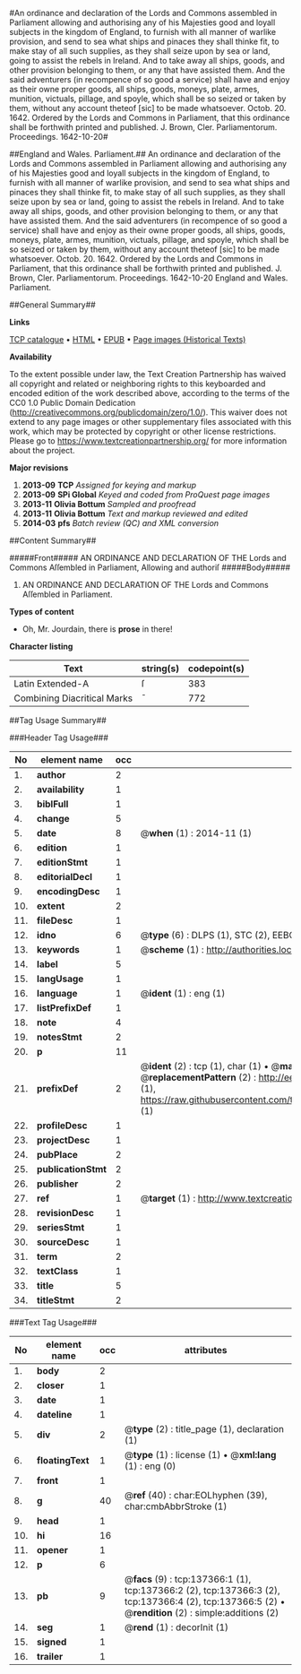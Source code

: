 #An ordinance and declaration of the Lords and Commons assembled in Parliament allowing and authorising any of his Majesties good and loyall subjects in the kingdom of England, to furnish with all manner of warlike provision, and send to sea what ships and pinaces they shall thinke fit, to make stay of all such supplies, as they shall seize upon by sea or land, going to assist the rebels in Ireland. And to take away all ships, goods, and other provision belonging to them, or any that have assisted them. And the said adventurers (in recompence of so good a service) shall have and enjoy as their owne proper goods, all ships, goods, moneys, plate, armes, munition, victuals, pillage, and spoyle, which shall be so seized or taken by them, without any account theteof [sic] to be made whatsoever. Octob. 20. 1642. Ordered by the Lords and Commons in Parliament, that this ordinance shall be forthwith printed and published. J. Brown, Cler. Parliamentorum. Proceedings. 1642-10-20#

##England and Wales. Parliament.##
An ordinance and declaration of the Lords and Commons assembled in Parliament allowing and authorising any of his Majesties good and loyall subjects in the kingdom of England, to furnish with all manner of warlike provision, and send to sea what ships and pinaces they shall thinke fit, to make stay of all such supplies, as they shall seize upon by sea or land, going to assist the rebels in Ireland. And to take away all ships, goods, and other provision belonging to them, or any that have assisted them. And the said adventurers (in recompence of so good a service) shall have and enjoy as their owne proper goods, all ships, goods, moneys, plate, armes, munition, victuals, pillage, and spoyle, which shall be so seized or taken by them, without any account theteof [sic] to be made whatsoever. Octob. 20. 1642. Ordered by the Lords and Commons in Parliament, that this ordinance shall be forthwith printed and published. J. Brown, Cler. Parliamentorum.
Proceedings. 1642-10-20
England and Wales. Parliament.

##General Summary##

**Links**

[TCP catalogue](http://www.ota.ox.ac.uk/tcp/)  • 
[HTML](http://tei.it.ox.ac.uk/tcp/Texts-HTML/free/A82/A82979.html)  • 
[EPUB](http://tei.it.ox.ac.uk/tcp/Texts-EPUB/free/A82/A82979.epub) • 
[Page images (Historical Texts)](https://historicaltexts.jisc.ac.uk/eebo-99897823e)

**Availability**

To the extent possible under law, the Text Creation Partnership has waived all copyright and related or neighboring rights to this keyboarded and encoded edition of the work described above, according to the terms of the CC0 1.0 Public Domain Dedication (http://creativecommons.org/publicdomain/zero/1.0/). This waiver does not extend to any page images or other supplementary files associated with this work, which may be protected by copyright or other license restrictions. Please go to https://www.textcreationpartnership.org/ for more information about the project.

**Major revisions**

1. __2013-09__ __TCP__ *Assigned for keying and markup*
1. __2013-09__ __SPi Global__ *Keyed and coded from ProQuest page images*
1. __2013-11__ __Olivia Bottum__ *Sampled and proofread*
1. __2013-11__ __Olivia Bottum__ *Text and markup reviewed and edited*
1. __2014-03__ __pfs__ *Batch review (QC) and XML conversion*

##Content Summary##

#####Front#####
AN ORDINANCE AND DECLARATION OF THE Lords and Commons Aſſembled in Parliament, Allowing and authoriſ
#####Body#####

1. AN ORDINANCE AND DECLARATION OF THE Lords and Commons Aſſembled in Parliament.

**Types of content**

  * Oh, Mr. Jourdain, there is **prose** in there!

**Character listing**


|Text|string(s)|codepoint(s)|
|---|---|---|
|Latin Extended-A|ſ|383|
|Combining             Diacritical Marks|̄|772|

##Tag Usage Summary##

###Header Tag Usage###

|No|element name|occ|attributes|
|---|---|---|---|
|1.|__author__|2||
|2.|__availability__|1||
|3.|__biblFull__|1||
|4.|__change__|5||
|5.|__date__|8| @__when__ (1) : 2014-11 (1)|
|6.|__edition__|1||
|7.|__editionStmt__|1||
|8.|__editorialDecl__|1||
|9.|__encodingDesc__|1||
|10.|__extent__|2||
|11.|__fileDesc__|1||
|12.|__idno__|6| @__type__ (6) : DLPS (1), STC (2), EEBO-CITATION (1), PROQUEST (1), VID (1)|
|13.|__keywords__|1| @__scheme__ (1) : http://authorities.loc.gov/ (1)|
|14.|__label__|5||
|15.|__langUsage__|1||
|16.|__language__|1| @__ident__ (1) : eng (1)|
|17.|__listPrefixDef__|1||
|18.|__note__|4||
|19.|__notesStmt__|2||
|20.|__p__|11||
|21.|__prefixDef__|2| @__ident__ (2) : tcp (1), char (1)  •  @__matchPattern__ (2) : ([0-9\-]+):([0-9IVX]+) (1), (.+) (1)  •  @__replacementPattern__ (2) : http://eebo.chadwyck.com/downloadtiff?vid=$1&page=$2 (1), https://raw.githubusercontent.com/textcreationpartnership/Texts/master/tcpchars.xml#$1 (1)|
|22.|__profileDesc__|1||
|23.|__projectDesc__|1||
|24.|__pubPlace__|2||
|25.|__publicationStmt__|2||
|26.|__publisher__|2||
|27.|__ref__|1| @__target__ (1) : http://www.textcreationpartnership.org/docs/. (1)|
|28.|__revisionDesc__|1||
|29.|__seriesStmt__|1||
|30.|__sourceDesc__|1||
|31.|__term__|2||
|32.|__textClass__|1||
|33.|__title__|5||
|34.|__titleStmt__|2||


###Text Tag Usage###

|No|element name|occ|attributes|
|---|---|---|---|
|1.|__body__|2||
|2.|__closer__|1||
|3.|__date__|1||
|4.|__dateline__|1||
|5.|__div__|2| @__type__ (2) : title_page (1), declaration (1)|
|6.|__floatingText__|1| @__type__ (1) : license (1)  •  @__xml:lang__ (1) : eng (0)|
|7.|__front__|1||
|8.|__g__|40| @__ref__ (40) : char:EOLhyphen (39), char:cmbAbbrStroke (1)|
|9.|__head__|1||
|10.|__hi__|16||
|11.|__opener__|1||
|12.|__p__|6||
|13.|__pb__|9| @__facs__ (9) : tcp:137366:1 (1), tcp:137366:2 (2), tcp:137366:3 (2), tcp:137366:4 (2), tcp:137366:5 (2)  •  @__rendition__ (2) : simple:additions (2)|
|14.|__seg__|1| @__rend__ (1) : decorInit (1)|
|15.|__signed__|1||
|16.|__trailer__|1||

